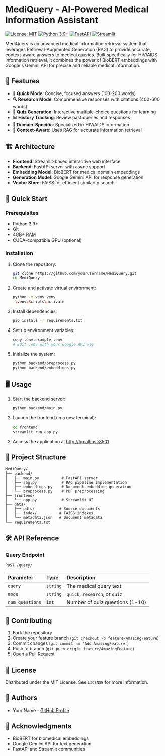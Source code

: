# MediQuery - AI-Powered Medical Information Assistant

[![License: MIT](https://img.shields.io/badge/License-MIT-yellow.svg)](https://opensource.org/licenses/MIT)
[![Python 3.9+](https://img.shields.io/badge/python-3.9+-blue.svg)](https://www.python.org/downloads/)
[![FastAPI](https://img.shields.io/badge/FastAPI-0.68.0+-00a393.svg)](https://fastapi.tiangolo.com)
[![Streamlit](https://img.shields.io/badge/Streamlit-1.2.0+-FF4B4B.svg)](https://streamlit.io)

MediQuery is an advanced medical information retrieval system that leverages Retrieval-Augmented Generation (RAG) to provide accurate, context-aware answers to medical queries. Built specifically for HIV/AIDS information retrieval, it combines the power of BioBERT embeddings with Google's Gemini API for precise and reliable medical information.

## 🌟 Features

- **💨 Quick Mode**: Concise, focused answers (100-200 words)
- **🔍 Research Mode**: Comprehensive responses with citations (400-600 words)
- **📝 Quiz Generation**: Interactive multiple-choice questions for learning
- **📊 History Tracking**: Review past queries and responses
- **🎯 Domain-Specific**: Specialized in HIV/AIDS information
- **🔗 Context-Aware**: Uses RAG for accurate information retrieval

## 🏗️ Architecture


- **Frontend**: Streamlit-based interactive web interface
- **Backend**: FastAPI server with async support
- **Embedding Model**: BioBERT for medical domain embeddings
- **Generation Model**: Google Gemini API for response generation
- **Vector Store**: FAISS for efficient similarity search

## 🚀 Quick Start

### Prerequisites

- Python 3.9+
- Git
- 4GB+ RAM
- CUDA-compatible GPU (optional)

### Installation

1. Clone the repository:
   ```bash
   git clone https://github.com/yourusername/MediQuery.git
   cd MediQuery
   ```

2. Create and activate virtual environment:
   ```bash
   python -m venv venv
   .\venv\Scripts\activate
   ```

3. Install dependencies:
   ```bash
   pip install -r requirements.txt
   ```

4. Set up environment variables:
   ```bash
   copy .env.example .env
   # Edit .env with your Google API key
   ```

5. Initialize the system:
   ```bash
   python backend/preprocess.py
   python backend/embeddings.py
   ```

## 🖥️ Usage

1. Start the backend server:
   ```bash
   python backend/main.py
   ```

2. Launch the frontend (in a new terminal):
   ```bash
   cd frontend
   streamlit run app.py
   ```

3. Access the application at [http://localhost:8501](http://localhost:8501)

## 📁 Project Structure

```
MediQuery/
├── backend/
│   ├── main.py          # FastAPI server
│   ├── rag.py           # RAG pipeline implementation
│   ├── embeddings.py    # Document embedding generation
│   └── preprocess.py    # PDF preprocessing
├── frontend/
│   └── app.py           # Streamlit UI
├── data/
│   ├── pdfs/           # Source documents
│   ├── index/          # FAISS indexes
│   └── metadata.json   # Document metadata
└── requirements.txt
```

## 🛠️ API Reference

### Query Endpoint

```http
POST /query/
```

| Parameter | Type | Description |
| :--- | :--- | :--- |
| `query` | `string` | The medical query text |
| `mode` | `string` | `quick`, `research`, or `quiz` |
| `num_questions` | `int` | Number of quiz questions (1-10) |

## 🤝 Contributing

1. Fork the repository
2. Create your feature branch (`git checkout -b feature/AmazingFeature`)
3. Commit changes (`git commit -m 'Add AmazingFeature'`)
4. Push to branch (`git push origin feature/AmazingFeature`)
5. Open a Pull Request

## 📄 License

Distributed under the MIT License. See `LICENSE` for more information.

## 👥 Authors

- Your Name - [GitHub Profile](https://github.com/yourusername)

## 🙏 Acknowledgments

- BioBERT for biomedical embeddings
- Google Gemini API for text generation
- FastAPI and Streamlit communities
